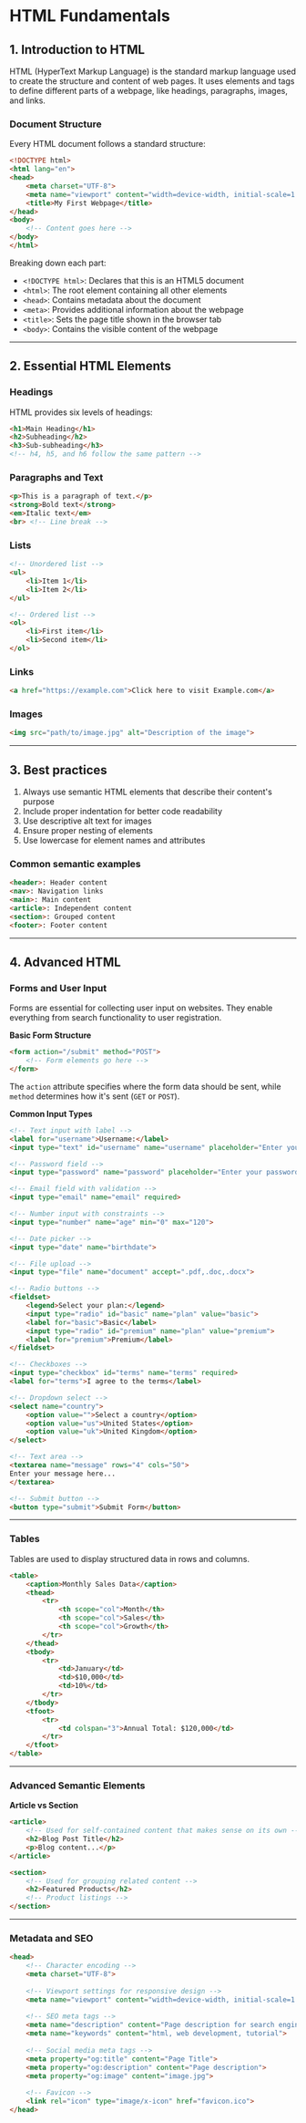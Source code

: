# HTML Fundamentals

## 1. Introduction to HTML

HTML (HyperText Markup Language) is the standard markup language used to create the structure and content of web pages. It uses elements and tags to define different parts of a webpage, like headings, paragraphs, images, and links.

### Document Structure

Every HTML document follows a standard structure:

```html
<!DOCTYPE html>
<html lang="en">
<head>
    <meta charset="UTF-8">
    <meta name="viewport" content="width=device-width, initial-scale=1.0">
    <title>My First Webpage</title>
</head>
<body>
    <!-- Content goes here -->
</body>
</html>
```

Breaking down each part:

- `<!DOCTYPE html>`: Declares that this is an HTML5 document
- `<html>`: The root element containing all other elements
- `<head>`: Contains metadata about the document
- `<meta>`: Provides additional information about the webpage
- `<title>`: Sets the page title shown in the browser tab
- `<body>`: Contains the visible content of the webpage

---
## 2. Essential HTML Elements

### Headings

HTML provides six levels of headings:

```html
<h1>Main Heading</h1>
<h2>Subheading</h2>
<h3>Sub-subheading</h3>
<!-- h4, h5, and h6 follow the same pattern -->
 ```

### Paragraphs and Text

```html
<p>This is a paragraph of text.</p>
<strong>Bold text</strong>
<em>Italic text</em>
<br> <!-- Line break -->
```

### Lists

```html
<!-- Unordered list -->
<ul>
    <li>Item 1</li>
    <li>Item 2</li>
</ul>

<!-- Ordered list -->
<ol>
    <li>First item</li>
    <li>Second item</li>
</ol>
```

### Links

```html
<a href="https://example.com">Click here to visit Example.com</a>
```

### Images

```html
<img src="path/to/image.jpg" alt="Description of the image">
```
---

## 3. Best practices

1. Always use semantic HTML elements that describe their content's purpose
2. Include proper indentation for better code readability
3. Use descriptive alt text for images
4. Ensure proper nesting of elements
5. Use lowercase for element names and attributes

### Common semantic examples

```html
<header>: Header content
<nav>: Navigation links
<main>: Main content
<article>: Independent content
<section>: Grouped content
<footer>: Footer content
```
---

## 4. Advanced HTML

### Forms and User Input

Forms are essential for collecting user input on websites. They enable everything from search functionality to user registration.

**Basic Form Structure**

```html
<form action="/submit" method="POST">
    <!-- Form elements go here -->
</form>
```

The `action` attribute specifies where the form data should be sent, while `method` determines how it's sent (`GET` or `POST`).

**Common Input Types**

```html
<!-- Text input with label -->
<label for="username">Username:</label>
<input type="text" id="username" name="username" placeholder="Enter your username">

<!-- Password field -->
<input type="password" name="password" placeholder="Enter your password">

<!-- Email field with validation -->
<input type="email" name="email" required>

<!-- Number input with constraints -->
<input type="number" name="age" min="0" max="120">

<!-- Date picker -->
<input type="date" name="birthdate">

<!-- File upload -->
<input type="file" name="document" accept=".pdf,.doc,.docx">

<!-- Radio buttons -->
<fieldset>
    <legend>Select your plan:</legend>
    <input type="radio" id="basic" name="plan" value="basic">
    <label for="basic">Basic</label>
    <input type="radio" id="premium" name="plan" value="premium">
    <label for="premium">Premium</label>
</fieldset>

<!-- Checkboxes -->
<input type="checkbox" id="terms" name="terms" required>
<label for="terms">I agree to the terms</label>

<!-- Dropdown select -->
<select name="country">
    <option value="">Select a country</option>
    <option value="us">United States</option>
    <option value="uk">United Kingdom</option>
</select>

<!-- Text area -->
<textarea name="message" rows="4" cols="50">
Enter your message here...
</textarea>

<!-- Submit button -->
<button type="submit">Submit Form</button>
```

---
### Tables

Tables are used to display structured data in rows and columns.

```html
<table>
    <caption>Monthly Sales Data</caption>
    <thead>
        <tr>
            <th scope="col">Month</th>
            <th scope="col">Sales</th>
            <th scope="col">Growth</th>
        </tr>
    </thead>
    <tbody>
        <tr>
            <td>January</td>
            <td>$10,000</td>
            <td>10%</td>
        </tr>
    </tbody>
    <tfoot>
        <tr>
            <td colspan="3">Annual Total: $120,000</td>
        </tr>
    </tfoot>
</table>
```

---
### Advanced Semantic Elements

**Article vs Section**

```html
<article>
    <!-- Used for self-contained content that makes sense on its own -->
    <h2>Blog Post Title</h2>
    <p>Blog content...</p>
</article>

<section>
    <!-- Used for grouping related content -->
    <h2>Featured Products</h2>
    <!-- Product listings -->
</section>
```

---

### Metadata and SEO

```html
<head>
    <!-- Character encoding -->
    <meta charset="UTF-8">
    
    <!-- Viewport settings for responsive design -->
    <meta name="viewport" content="width=device-width, initial-scale=1.0">
    
    <!-- SEO meta tags -->
    <meta name="description" content="Page description for search engines">
    <meta name="keywords" content="html, web development, tutorial">
    
    <!-- Social media meta tags -->
    <meta property="og:title" content="Page Title">
    <meta property="og:description" content="Page description">
    <meta property="og:image" content="image.jpg">
    
    <!-- Favicon -->
    <link rel="icon" type="image/x-icon" href="favicon.ico">
</head>
```

